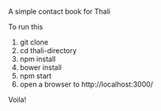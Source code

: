A simple contact book for Thali

To run this

1. git clone <source>
2. cd thali-directory
3. npm install
4. bower install
5. npm start
6. open a browser to http://localhost:3000/

Voila!